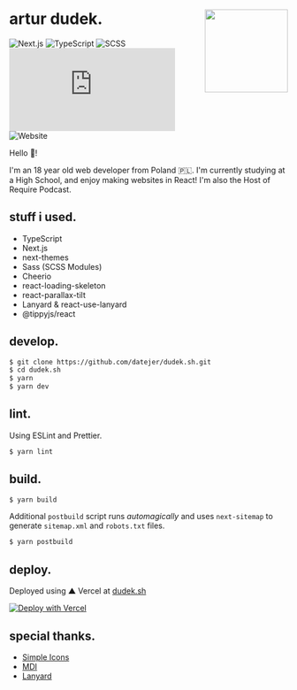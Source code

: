 <div>
  <img align="right" style="margin: 0 0 0 1rem;"  src="./public/me.jpg" width="150" />
  <h1>artur dudek.</h1>
  
  ![Next.js](https://img.shields.io/badge/Next.js-%23000000?logo=next.js&logoColor=white)
  ![TypeScript](https://img.shields.io/badge/TypeScript-%233178C6?logo=typescript&logoColor=white)
  ![SCSS](https://img.shields.io/badge/Sass-%23CC6699?logo=sass&logoColor=white)
  ![Vercel](https://vercelbadge.vercel.app/api/datejer/dudek.sh)
  ![Website](https://img.shields.io/website?url=https%3A%2F%2Fdudek.sh)
  
  Hello 👋!
  
  I'm an 18 year old web developer from Poland 🇵🇱. I'm currently studying at a High School, and enjoy making websites in React! I'm also the Host of Require Podcast.
</div>

## stuff i used.

- TypeScript
- Next.js
- next-themes
- Sass (SCSS Modules)
- Cheerio
- react-loading-skeleton
- react-parallax-tilt
- Lanyard & react-use-lanyard
- @tippyjs/react

## develop.

```bash
$ git clone https://github.com/datejer/dudek.sh.git
$ cd dudek.sh
$ yarn
$ yarn dev
```

## lint.

Using ESLint and Prettier.

```bash
$ yarn lint
```

## build.

```bash
$ yarn build
```

Additional `postbuild` script runs _automagically_ and uses `next-sitemap` to generate `sitemap.xml` and `robots.txt` files.

```bash
$ yarn postbuild
```

## deploy.

Deployed using ▲ Vercel at [dudek.sh](https://dudek.sh/)

[![Deploy with Vercel](https://vercel.com/button)](https://vercel.com/new/clone?repository-url=https%3A%2F%2Fgithub.com%2Fdatejer%2Fdudek.sh)

## special thanks.

- [Simple Icons](https://simpleicons.org/)
- [MDI](https://materialdesignicons.com/)
- [Lanyard](https://github.com/Phineas/lanyard)
